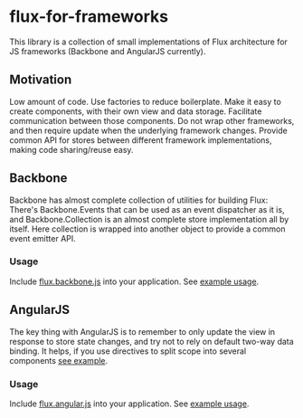 # flux-for-frameworks

This library is a collection of small implementations of Flux architecture for JS frameworks (Backbone and AngularJS currently).

## Motivation

Low amount of code. Use factories to reduce boilerplate. Make it easy to create components,
with their own view and data storage. Facilitate communication between those components.
Do not wrap other frameworks, and then require update when the underlying framework changes.
Provide common API for stores between different framework implementations, making
code sharing/reuse easy.

## Backbone

Backbone has almost complete collection of utilities for building Flux: There's
Backbone.Events that can be used as an event dispatcher as it is, and Backbone.Collection is an almost
complete store implementation all by itself. Here collection is wrapped
into another object to provide a common event emitter API.

### Usage

Include [flux.backbone.js](src/flux.backbone.js) into your application. See [example usage](examples/backbone.html).

## AngularJS

The key thing with AngularJS is to remember to only update the view in response to
store state changes, and try not to rely on default two-way data binding. It helps,
if you use directives to split scope into several components
[see example](examples/angular.html).

### Usage

Include [flux.angular.js](src/flux.angular.js) into your application. See [example usage](examples/angular.html).
